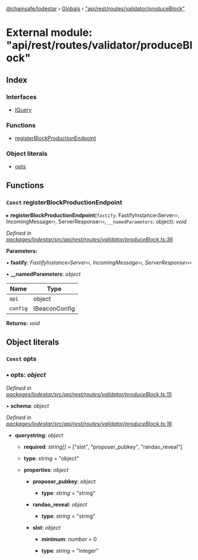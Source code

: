 [@chainsafe/lodestar](../README.md) › [Globals](../globals.md) › ["api/rest/routes/validator/produceBlock"](_api_rest_routes_validator_produceblock_.md)

# External module: "api/rest/routes/validator/produceBlock"

## Index

### Interfaces

* [IQuery](../interfaces/_api_rest_routes_validator_produceblock_.iquery.md)

### Functions

* [registerBlockProductionEndpoint](_api_rest_routes_validator_produceblock_.md#const-registerblockproductionendpoint)

### Object literals

* [opts](_api_rest_routes_validator_produceblock_.md#const-opts)

## Functions

### `Const` registerBlockProductionEndpoint

▸ **registerBlockProductionEndpoint**(`fastify`: FastifyInstance‹Server‹›, IncomingMessage‹›, ServerResponse‹››, `__namedParameters`: object): *void*

*Defined in [packages/lodestar/src/api/rest/routes/validator/produceBlock.ts:36](https://github.com/ChainSafe/lodestar/blob/6b0ca980c/packages/lodestar/src/api/rest/routes/validator/produceBlock.ts#L36)*

**Parameters:**

▪ **fastify**: *FastifyInstance‹Server‹›, IncomingMessage‹›, ServerResponse‹››*

▪ **__namedParameters**: *object*

Name | Type |
------ | ------ |
`api` | object |
`config` | IBeaconConfig |

**Returns:** *void*

## Object literals

### `Const` opts

### ▪ **opts**: *object*

*Defined in [packages/lodestar/src/api/rest/routes/validator/produceBlock.ts:15](https://github.com/ChainSafe/lodestar/blob/6b0ca980c/packages/lodestar/src/api/rest/routes/validator/produceBlock.ts#L15)*

▪ **schema**: *object*

*Defined in [packages/lodestar/src/api/rest/routes/validator/produceBlock.ts:16](https://github.com/ChainSafe/lodestar/blob/6b0ca980c/packages/lodestar/src/api/rest/routes/validator/produceBlock.ts#L16)*

* **querystring**: *object*

  * **required**: *string[]* = ["slot", "proposer_pubkey", "randao_reveal"]

  * **type**: *string* = "object"

  * **properties**: *object*

    * **proposer_pubkey**: *object*

      * **type**: *string* = "string"

    * **randao_reveal**: *object*

      * **type**: *string* = "string"

    * **slot**: *object*

      * **minimum**: *number* = 0

      * **type**: *string* = "integer"
